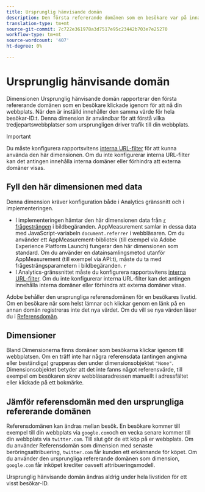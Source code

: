 ```yaml
---
title: Ursprunglig hänvisande domän
description: Den första refererande domänen som en besökare var på innan han/hon klickade igenom till din webbplats.
translation-type: tm+mt
source-git-commit: 7c722e361978a3d7517e95c23442b703e7e25270
workflow-type: tm+mt
source-wordcount: '407'
ht-degree: 0%

---
```



# Ursprunglig hänvisande domän

Dimensionen Ursprunglig hänvisande domän rapporterar den första refererande domänen som en besökare klickade igenom för att nå din webbplats. När den är inställd innehåller den samma värde för hela besökar-ID:t. Denna dimension är användbar för att förstå vilka tredjepartswebbplatser som ursprungligen driver trafik till din webbplats.

>[!IMPORTANT]
>
>Du måste konfigurera rapportsvitens [interna URL-filter](/help/admin/admin/internal-url-filter-admin.md) för att kunna använda den här dimensionen. Om du inte konfigurerar interna URL-filter kan det antingen innehålla interna domäner eller förhindra att externa domäner visas.

## Fyll den här dimensionen med data

Denna dimension kräver konfiguration både i Analytics gränssnitt och i implementeringen.

* I implementeringen hämtar den här dimensionen data från [`r` frågesträngen](/help/implement/validate/query-parameters.md) i bildbegäranden. AppMeasurement samlar in dessa data med JavaScript-variabeln `document.referrer` i webbläsaren. Om du använder ett AppMeasurement-bibliotek (till exempel via Adobe Experience Platform Launch) fungerar den här dimensionen som standard. Om du använder en datainsamlingsmetod utanför AppMeasurement (till exempel via API:t), måste du ta med frågesträngsparametern i bildbegäranden. `r`
* I Analytics-gränssnittet måste du konfigurera rapportsvitens [interna URL-filter](/help/admin/admin/internal-url-filter-admin.md). Om du inte konfigurerar interna URL-filter kan det antingen innehålla interna domäner eller förhindra att externa domäner visas.

Adobe behåller den ursprungliga referensdomänen för en besökares livstid. Om en besökare när som helst lämnar och klickar genom en länk på en annan domän registreras inte det nya värdet. Om du vill se nya värden läser du i [Referensdomän](referring-domain.md).

## Dimensioner

Bland Dimensionerna finns domäner som besökarna klickar igenom till webbplatsen. Om en träff inte har några referensdata (antingen angivna eller beständiga) grupperas den under dimensionsobjektet `"None"`. Dimensionsobjektet betyder att det inte fanns något referensvärde, till exempel om besökaren skrev webbläsaradressen manuellt i adressfältet eller klickade på ett bokmärke.

## Jämför referensdomän med den ursprungliga refererande domänen

Referensdomänen kan ändras mellan besök. En besökare kommer till exempel till din webbplats via `google.com`och en vecka senare kommer till din webbplats via `twitter.com`. Till slut gör de ett köp på er webbplats. Om du använder Referensdomän som dimension med senaste beröringsattribuering, `twitter.com` får kunden ett erkännande för köpet. Om du använder den ursprungliga refererande domänen som dimension, `google.com` får inköpet krediter oavsett attribueringsmodell.

Ursprunglig hänvisande domän ändras aldrig under hela livstiden för ett visst besökar-ID.
